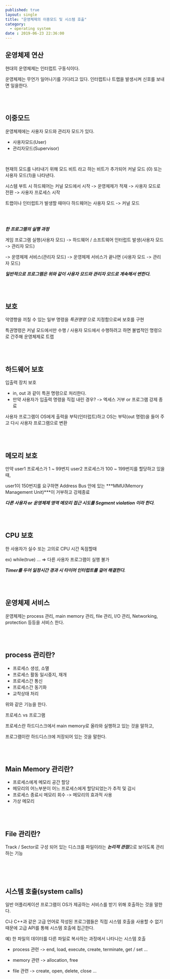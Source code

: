 ```yaml
---
published: true
layout: single
title: "운영체제의 이중모드 및 시스템 호출"
category:
  - operating system
date : 2019-06-23 22:36:00
---
```


## 운영체제 연산

현대의 운영체제는 인터럽트 구동식이다.

운영체제는 무언가 일어나기를 기다리고 있다. 인터럽트나 트랩을 발생시켜 신호를 보내면 일을한다.

<br/>
<br/>

## 이중모드

운영체제에는 사용자 모드와 관리자 모드가 있다.

- 사용자모드(User)
- 관리자모드(Supervisor)

<br/>

현재의 모드를 나타내기 위해 모드 비트 라고 하는 비트가 추가되어 커널 모드 (0) 또는 사용자 모드(1)을 나타낸다.

시스템 부트 시 하드웨어는 커널 모드에서 시작 -> 운영체제가 적재 -> 사용자 모드로 전환 -> 사용자 프로세스 시작

트랩이나 인터럽트가 발생할 때마다 하드웨어는 사용자 모드 -> 커널 모드

<br/>
<br/>

***한  프로그램의 실행 과정***

게임 프로그램 실행(사용자 모드) -> 하드웨어 / 소프트웨어 인터럽트 발생(사용자 모드 -> 관리자 모드)

-> 운영체제 서비스(관리자 모드) -> 운영체제 서비스가 끝나면 (사용자 모드 -> 관리자 모드)



***일반적으로 프로그램은 위와 같이 사용자 모드와 관리자 모드로 계속해서 변한다.***

<br/>
<br/>

## 보호
악영향을 끼칠 수 있는 일부 명령을 *특권명령* 으로 지정함으로써 보호를 구현

특권명령은 커널 모드에서만 수행 / 사용자 모드에서 수행하려고 하면 불법적인 명령으로 간주해 운영체제로 트랩

<br/>
<br/>

## 하드웨어 보호

입출력 장치 보호

- in, out 과 같이 특권 명령으로 처리한다.
- 만약 사용자가 입출력 명령을 직접 내린 경우?  ->  엑세스 거부 or 프로그램 강제 종료

사용자 프로그램이 OS에게 출력을 부탁(인터럽트)하고 OS는 부탁(out 명령)을 들어 주고 다시 사용자 프로그램으로 변환

<br/>
<br/>


## 메모리 보호

만약 user1 프로세스가 1 ~ 99번지 user2 프로세스가 100 ~ 199번지를 할당하고 있을때,

user1이 150번지를 요구하면 Address Bus 안에 있는 ***MMU(Memory Management Unit)***이 거부하고 강제종료



***다른 사용자 or 운영체제 영역 메모리 접근 시도를 Segment violation 이라 한다.***

<br/>
<br/>


## CPU 보호

한 사용자가 실수 또는 고의로 CPU 시간 독점할때

ex) while(true) ...  => 다른 사용자 프로그램이 실행 불가

***Timer를 두어 일정시간 경과 시 타이머 인터럽트를 걸어 해결한다.***


<br/>
<br/>


## 운영체제 서비스

운영체제는 process 관리, main memory 관리, file 관리, I/O 관리, Networking, protection 등등을 서비스 한다.

<br/>
<br/>


## process 관리란?

- 프로세스 생성, 소멸
- 프로세스 활동 일시중지, 재개
- 프로세스간 통신
- 프로세스간 동기화
- 교착상태 처리

위와 같은 기능을 한다.



프로세스 vs 프로그램

프로세스란 하드디스크에서 main memory로 올라와 실행하고 있는 것을 말하고,

프로그램이란 하드디스크에 저장되어 있는 것을 말한다.

<br/>
<br/>

## Main Memory 관리란?

- 프로세스에게 메모리 공간 할당
- 메모리의 어느부분이 어느 프로세스에게 할당되었는가 추적 및 감시
- 프로세스 종료시 메모리 회수 -> 메모리의 효과적 사용
- 가상 메모리


<br/>
<br/>

## File 관리란?

Track / Sector로 구성 되어 있는 디스크를 파일이라는 ***논리적 관점***으로 보이도록 관리하는 기능

<br/>
<br/>
<br/>

## 시스템 호출(system calls)

일반 어플리케이션 프로그램이 OS가 제공하는 서비스를 받기 위해 호출하는 것을 말한다.

C나 C++과 같은 고급 언어로 작성된 프로그램들은 직접 시스템 호출을 사용할 수 없기 때문에 고급 API를 통해 시스템 호출에 접근한다.

예) 한 파일의 데이터를 다른 파일로 복사하는 과정에서 나타나는 시스템 호출

- process 관련 -> end, load, execute, create, terminate, get / set ...

- memory 관련 -> allocation, free

- file 관련 -> create, open, delete, close ...
